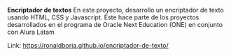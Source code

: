 **Encriptador de textos** 
En este proyecto, desarrollo un encriptador de texto usando HTML, CSS y Javascript. Este hace parte de los proyectos desarrollados en el programa de Oracle Next Education (ONE) en conjunto con Alura Latam

Link: https://ronaldborja.github.io/encriptador-de-texto/ 
